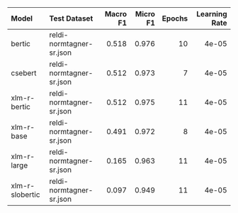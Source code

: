 | Model           | Test Dataset             |   Macro F1 |   Micro F1 |   Epochs |   Learning Rate |
|:----------------|:-------------------------|-----------:|-----------:|---------:|----------------:|
| bertic          | reldi-normtagner-sr.json |      0.518 |      0.976 |       10 |           4e-05 |
| csebert         | reldi-normtagner-sr.json |      0.512 |      0.973 |        7 |           4e-05 |
| xlm-r-bertic    | reldi-normtagner-sr.json |      0.512 |      0.975 |       11 |           4e-05 |
| xlm-r-base      | reldi-normtagner-sr.json |      0.491 |      0.972 |        8 |           4e-05 |
| xlm-r-large     | reldi-normtagner-sr.json |      0.165 |      0.963 |       11 |           4e-05 |
| xlm-r-slobertic | reldi-normtagner-sr.json |      0.097 |      0.949 |       11 |           4e-05 |